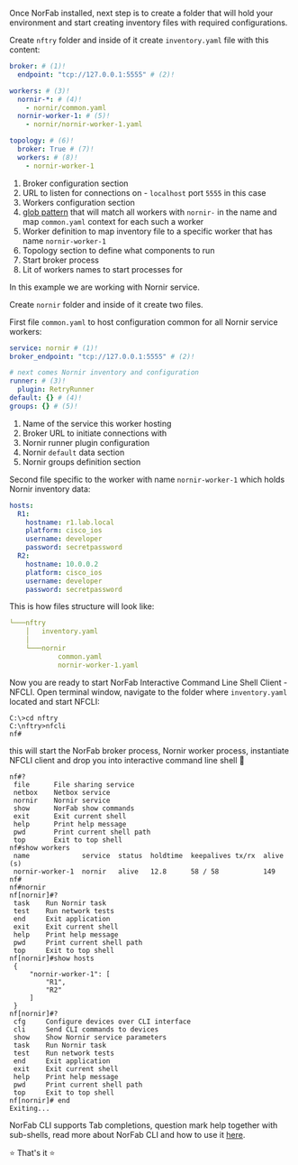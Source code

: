 Once NorFab installed, next step is to create a folder that will 
hold your environment and start creating inventory files
with required configurations.

Create ``nftry`` folder and inside of it create ``inventory.yaml`` 
file with this content:

``` yaml title="inventory.yaml"
broker: # (1)!
  endpoint: "tcp://127.0.0.1:5555" # (2)!

workers: # (3)!
  nornir-*: # (4)!
    - nornir/common.yaml   
  nornir-worker-1: # (5)!
    - nornir/nornir-worker-1.yaml

topology: # (6)!
  broker: True # (7)!
  workers: # (8)!
    - nornir-worker-1
```

1.  Broker configuration section
2.  URL to listen for connections on - ``localhost`` port ``5555`` in this case
3.  Workers configuration section
4.  [glob pattern](https://docs.python.org/3/library/fnmatch.html) that will match 
    all workers with ``nornir-`` in the name and map ``common.yaml`` context for 
	each such a worker
5.  Worker definition to map inventory file to a specific worker that has name ``nornir-worker-1``
6.  Topology section to define what components to run
7.  Start broker process
8.  Lit of workers names to start processes for

In this example we are working with Nornir service.

Create ``nornir`` folder and inside of it create two files.

First file ``common.yaml`` to host configuration common for all
Nornir service workers:

``` yaml title="common.yaml"
service: nornir # (1)!
broker_endpoint: "tcp://127.0.0.1:5555" # (2)!

# next comes Nornir inventory and configuration
runner: # (3)!
  plugin: RetryRunner
default: {} # (4)!
groups: {} # (5)!
```

1.  Name of the service this worker hosting
2.  Broker URL to initiate connections with
3.  Nornir runner plugin configuration
4.  Nornir ``default`` data section
5.  Nornir groups definition section

Second file specific to the worker with name ``nornir-worker-1``
which holds Nornir inventory data:

``` yaml title="nornir-worker-1.yaml"
hosts: 
  R1:
    hostname: r1.lab.local
    platform: cisco_ios
    username: developer
    password: secretpassword
  R2:
    hostname: 10.0.0.2
    platform: cisco_ios
    username: developer
    password: secretpassword
```

This is how files structure will look like:

``` yaml
└───nftry
    │   inventory.yaml
    │
    └───nornir
            common.yaml
            nornir-worker-1.yaml
```

Now you are ready to start NorFab Interactive Command Line Shell 
Client - NFCLI. Open terminal window, navigate to the folder 
where ``inventory.yaml`` located and start NFCLI:

```
C:\>cd nftry
C:\nftry>nfcli
nf#
```

this will start the NorFab broker process, Nornir worker process, instantiate
NFCLI client and drop you into interactive command line shell :shell:

```
nf#?
 file      File sharing service
 netbox    Netbox service
 nornir    Nornir service
 show      NorFab show commands
 exit      Exit current shell
 help      Print help message
 pwd       Print current shell path
 top       Exit to top shell
nf#show workers
 name             service  status  holdtime  keepalives tx/rx  alive (s)
 nornir-worker-1  nornir   alive   12.8      58 / 58           149
nf#
nf#nornir
nf[nornir]#?
 task    Run Nornir task
 test    Run network tests
 end     Exit application
 exit    Exit current shell
 help    Print help message
 pwd     Print current shell path
 top     Exit to top shell
nf[nornir]#show hosts
 {
     "nornir-worker-1": [
         "R1",
         "R2"
     ]
 }
nf[nornir]#?
 cfg     Configure devices over CLI interface
 cli     Send CLI commands to devices
 show    Show Nornir service parameters
 task    Run Nornir task
 test    Run network tests
 end     Exit application
 exit    Exit current shell
 help    Print help message
 pwd     Print current shell path
 top     Exit to top shell
nf[nornir]# end
Exiting...
```

NorFab CLI supports Tab completions, question mark help together with
sub-shells, read more about NorFab CLI and how to use it [here](norfab_cli_overview.md).

:star: That's it :star:
 